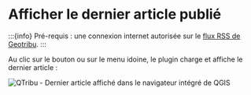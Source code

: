 # Afficher le dernier article publié

:::{info}
Pré-requis : une connexion internet autorisée sur le [flux RSS de Geotribu](https://static.geotribu.fr/feed_rss_created.xml).
:::

Au clic sur le bouton ou sur le menu idoine, le plugin charge et affiche le dernier article :

![QTribu - Dernier article affiché dans le navigateur intégré de QGIS](https://cdn.geotribu.fr/img/projets-geotribu/plugin_qtribu/qtribu_article_displayed.png "QTribu - Dernier article affiché dans le navigateur intégré de QGIS")
